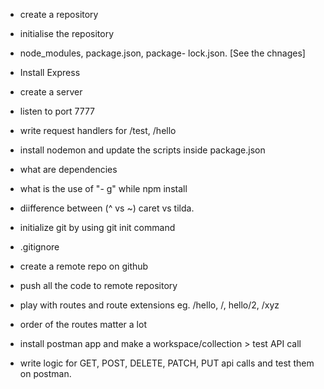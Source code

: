 - create a repository
- initialise the repository
- node_modules, package.json, package- lock.json. [See the chnages]
- Install Express
- create a server
- listen to port 7777
- write request handlers for /test, /hello
- install nodemon and update the scripts inside package.json
- what are dependencies
- what is the use of "- g" while npm install
- diifference between (^ vs ~) caret vs tilda.

- initialize git by using git init command
- .gitignore
- create a remote repo on github
- push all the code to remote repository
- play with routes and route extensions eg. /hello, /, hello/2, /xyz
- order of the routes matter a lot
- install postman app and make a workspace/collection  > test API call
- write logic for GET, POST, DELETE, PATCH, PUT api calls and test them on postman.
